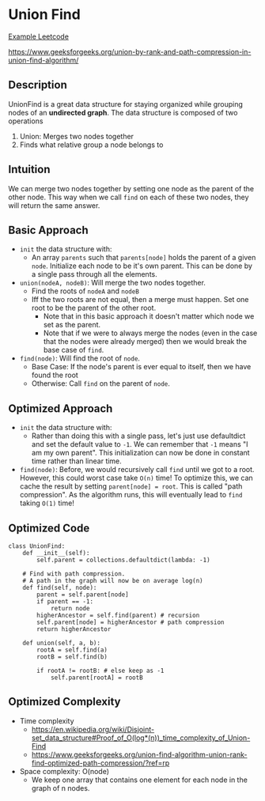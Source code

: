 # Union Find

[Example Leetcode](https://leetcode.com/problems/find-if-path-exists-in-graph/solutions/3678953/union-find/)

https://www.geeksforgeeks.org/union-by-rank-and-path-compression-in-union-find-algorithm/

## Description
UnionFind is a great data structure for staying organized while grouping nodes of an **undirected graph**. The data structure is composed of two operations 
1. Union: Merges two nodes together
2. Finds what relative group a node belongs to

## Intuition
We can merge two nodes together by setting one node as the parent of the other node. This way when we call `find` on each of these two nodes, they will return the same answer.

## Basic Approach
* `init` the data structure with:
   * An array `parents` such that `parents[node]` holds the parent of a given `node`. Initialize each node to be it's own parent. This can be done by a single pass through all the elements.
* `union(nodeA, nodeB)`: Will merge the two nodes together.
  * Find the roots of `nodeA`  and `nodeB`
  * Iff the two roots are not equal, then a merge must happen. Set one root to be the parent of the other root.
    * Note that in this basic approach it doesn't matter which node we set as the parent.
    * Note that if we were to always merge the nodes (even in the case that the nodes were already merged) then we would break the base case of `find`.
* `find(node)`: Will find the root of `node`. 
  * Base Case: If the node's parent is ever equal to itself, then we have found the root
  * Otherwise: Call `find` on the parent of `node`. 

## Optimized Approach
* `init` the data structure with: 
   * Rather than doing this with a single pass, let's just use defaultdict and set the default value to `-1`. We can remember that `-1` means "I am my own parent". This initialization can now be done in constant time rather than linear time.
* `find(node)`: Before, we would recursively call `find` until we got to a root. However, this could worst case take `O(n)` time! To optimize this, we can cache the result by setting `parent[node] = root`. This is called "path compression". As the algorithm runs, this will eventually lead to `find` taking `O(1)` time!

## Optimized Code

```
class UnionFind:
    def __init__(self):
        self.parent = collections.defaultdict(lambda: -1)

    # Find with path compression.
    # A path in the graph will now be on average log(n)
    def find(self, node):
        parent = self.parent[node]
        if parent == -1:
            return node
        higherAncestor = self.find(parent) # recursion
        self.parent[node] = higherAncestor # path compression
        return higherAncestor

    def union(self, a, b):
        rootA = self.find(a)
        rootB = self.find(b)

        if rootA != rootB: # else keep as -1
            self.parent[rootA] = rootB

```

## Optimized Complexity
* Time complexity
  * https://en.wikipedia.org/wiki/Disjoint-set_data_structure#Proof_of_O(log*(n))_time_complexity_of_Union-Find 
  * https://www.geeksforgeeks.org/union-find-algorithm-union-rank-find-optimized-path-compression/?ref=rp
* Space complexity: O(node)
  * We keep one array that contains one element for each node in the graph of n nodes.
